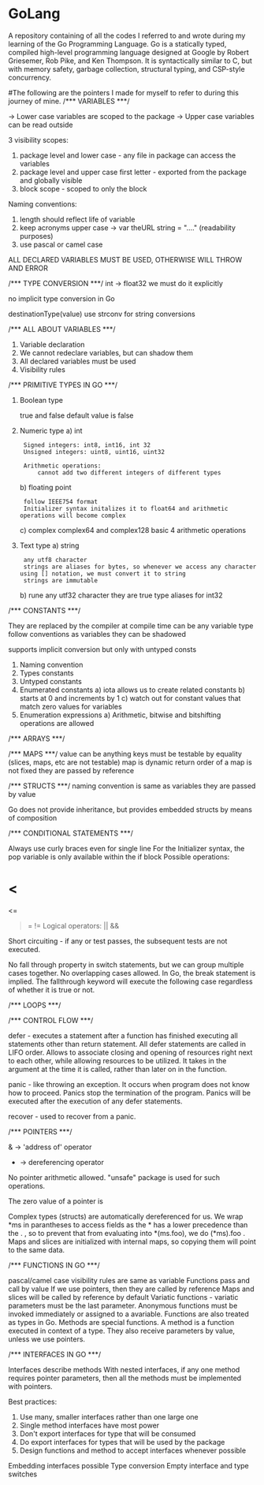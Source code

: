 # GoLang

A repository containing of all the codes I referred to and wrote during my learning of the Go Programming Language. Go is a statically typed, compiled high-level programming language designed at Google by Robert Griesemer, Rob Pike, and Ken Thompson. It is syntactically similar to C, but with memory safety, garbage collection, structural typing, and CSP-style concurrency.   
  
    
    
    
#The following are the pointers I made for myself to refer to during this journey of mine.
/*** VARIABLES ***/

-> Lower case variables are scoped to the package
-> Upper case variables can be read outside

3 visibility scopes:
1) package level and lower case - any file in package can access the variables
2) package level and upper case first letter - exported from the package and globally visible
3) block scope - scoped to only the block

Naming conventions:
1) length should reflect life of variable
2) keep acronyms upper case -> var theURL string = "...."  (readability purposes)
3) use pascal or camel case

ALL DECLARED VARIABLES MUST BE USED, OTHERWISE WILL THROW AND ERROR

/*** TYPE CONVERSION ***/
int -> float32 we must do it explicitly

no implicit type conversion in Go

destinationType(value)
use strconv for string conversions


/*** ALL ABOUT VARIABLES ***/
1) Variable declaration
2) We cannot redeclare variables, but can shadow them
3) All declared variables must be used
4) Visibility rules




/*** PRIMITIVE TYPES IN GO ***/
1) Boolean type

    true and false
    default value is false

2) Numeric type
    a) int

        Signed integers: int8, int16, int 32
        Unsigned integers: uint8, uint16, uint32

        Arithmetic operations:
            cannot add two different integers of different types 

    b) floating point

        follow IEEE754 format
        Initializer syntax initalizes it to float64 and arithmetic operations will become complex
    c) complex
        complex64 and complex128
        basic 4 arithmetic operations
3) Text type
    a) string

        any utf8 character
        strings are aliases for bytes, so whenever we access any character using [] notation, we must convert it to string
        strings are immutable
    b) rune
        any utf32 character
        they are true type aliases for int32




/*** CONSTANTS ***/

They are replaced by the compiler at compile time
can be any variable type
follow conventions as variables
they can be shadowed

supports implicit conversion but only with untyped consts

1) Naming convention
2) Types constants
3) Untyped constants
4) Enumerated constants
    a) iota allows us to create related constants
    b) starts at 0 and increments by 1
    c) watch out for constant values that match zero values for variables
5) Enumeration expressions
    a) Arithmetic, bitwise and bitshifting operations are allowed


/*** ARRAYS ***/

/*** MAPS ***/
value can be anything
keys must be testable by equality (slices, maps, etc are not testable)
map is dynamic
return order of a map is not fixed
they are passed by reference

/*** STRUCTS ***/
naming convention is same as variables
they are passed by value

Go does not provide inheritance, but provides embedded structs by means of composition


/*** CONDITIONAL STATEMENTS ***/

Always use curly braces even for single line
For the Initializer syntax, the pop variable is only available within the if block
Possible operations:
 >
 <
 ==
 <=
 >=
 !=
Logical operators:
 ||
 &&


Short circuiting - if any or test passes, the subsequent tests are not executed.


No fall through property in switch statements, but we can group multiple cases together. No overlapping cases allowed. In Go, the break statement is implied.
The fallthrough keyword will execute the following case regardless of whether it is true or not.


/*** LOOPS ***/


/*** CONTROL FLOW ***/

defer - executes a statement after a function has finished executing all statements other than return statement. All defer statements are called in LIFO order. Allows to associate closing and opening of resources right next to each other, while allowing resources to be utilized. It takes in the argument at the time it is called, rather than later on in the function.

panic - like throwing an exception. It occurs when program does not know how to proceed. Panics stop the termination of the program. Panics will be executed after the execution of any defer statements. 

recover - used to recover from a panic.


/*** POINTERS ***/

& -> 'address of' operator
* -> dereferencing operator

No pointer arithmetic allowed.
"unsafe" package is used for such operations.

The zero value of a pointer is <nil>

Complex types (structs) are automatically dereferenced for us.
We wrap *ms in parantheses to access fields as the * has a lower precedence than the . , so to prevent that from evaluating into *(ms.foo), we do (*ms).foo .
Maps and slices are initialized with internal maps, so copying them will point to the same data.


/*** FUNCTIONS IN GO ***/

pascal/camel case
visibility rules are same as variable
Functions pass and call by value
If we use pointers, then they are called by reference
Maps and slices will be called by reference by default
Variatic functions - variatic parameters must be the last parameter.
Anonymous functions must be invoked immediately or assigned to a avariable. 
Functions are also treated as types in Go.
Methods are special functions. A method is a function executed in context of a type. They also receive parameters by value, unless we use pointers.


/*** INTERFACES IN GO ***/

Interfaces describe methods
With nested interfaces, if any one method requires pointer parameters, then all the methods must be implemented with pointers.

Best practices:
1) Use many, smaller interfaces rather than one large one
2) Single method interfaces have most power
3) Don't export interfaces for type that will be consumed
4) Do export interfaces for types that will be used by the package
5) Design functions and method to accept interfaces whenever possible

Embedding interfaces possible
Type conversion
Empty interface and type switches

